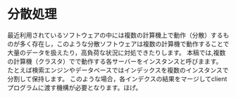 # 分散処理
最近利用されているソフトウェアの中には複数の計算機上で動作（分散）するものが多く存在し，このような分散ソフトウェアは複数の計算機で動作することで大量のデータを扱えたり，高負荷な状況に対処できたりします。
本稿では,複数の計算機（クラスタ）でで動作する各サーバーをインスタンスと呼びまます。
たとえば検索エンジンやデータベースではインデックスを複数のインスタンスで分割して保持します。
このような場合，各インデクスの結果をマージしてclientプログラムに渡す機構が必要となります。ほげ。


